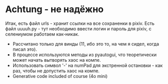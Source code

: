 # Achtung - не надёжно #
Итак, есть файл urls - хранит ссылки на все сохраненки в pixiv.
Есть файл uuuuh.py - тут необходимо ввести логин и пароль для pixiv, с селениумом работаем как-никак.
- Рассчитано только для винды (11, ибо это то, на чем я сидел, когда писал это).
- В процессе используются методы из pyautogui, что теоретически может начать вытворять хаос на компе.
- Использовать символ '-' на numPad для экстренной остановки - как раз, чтобы не допустить хаос на компе.
- Generative code included of course (4o mini)
